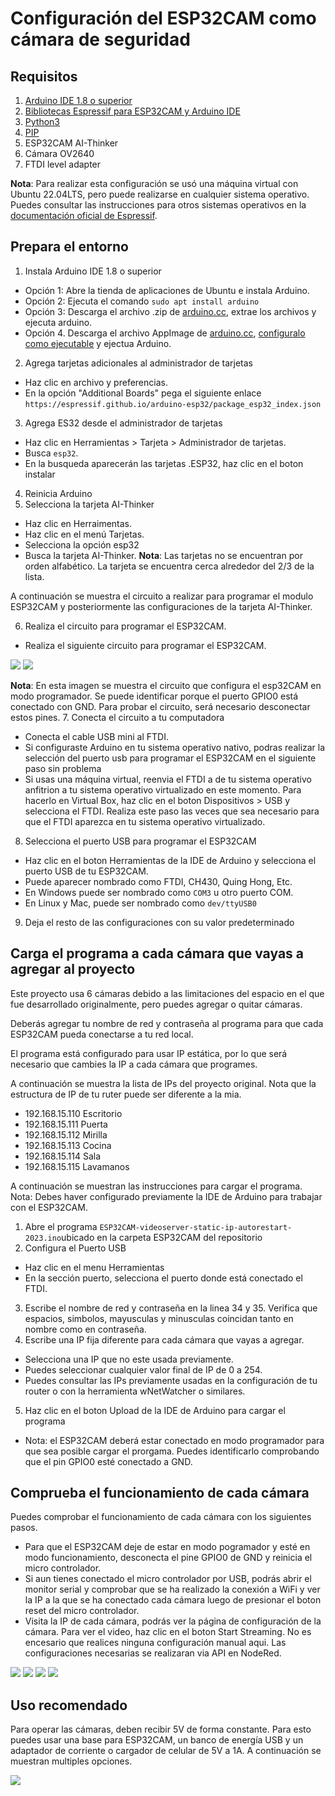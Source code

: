 # Configuración del ESP32CAM como cámara de seguridad

## Requisitos

1. [Arduino IDE 1.8 o superior](https://www.arduino.cc/en/software)
2. [Bibliotecas Espressif para ESP32CAM y Arduino IDE](https://docs.espressif.com/projects/arduino-esp32/en/latest/installing.html)
3. [Python3](https://www.python.org/downloads/)
4. [PIP](https://pypi.org/project/pip/)
5. ESP32CAM AI-Thinker
6. Cámara OV2640
7. FTDI level adapter

**Nota**: Para realizar esta configuración se usó una máquina virtual con Ubuntu 22.04LTS, pero puede realizarse en cualquier sistema operativo. Puedes consultar las instrucciones para otros sistemas operativos en la [documentación oficial de Espressif](https://docs.espressif.com/projects/arduino-esp32/en/latest/installing.html).

## Prepara el entorno

1. Instala Arduino IDE 1.8 o superior
- Opción 1: Abre la tienda de aplicaciones de Ubuntu e instala Arduino.
- Opción 2: Ejecuta el comando `sudo apt install arduino`
- Opción 3: Descarga el archivo .zip de [arduino.cc](https://www.arduino.cc/en/software), extrae los archivos y ejecuta arduino.
- Opción 4. Descarga el archivo AppImage de [arduino.cc](https://www.arduino.cc/en/software),  [configuralo como ejecutable](https://docs.arduino.cc/software/ide-v2/tutorials/getting-started/ide-v2-downloading-and-installing) y ejectua Arduino.
2. Agrega tarjetas adicionales al administrador de tarjetas
- Haz clic en archivo y preferencias.
- En la opción "Additional Boards" pega el siguiente enlace `https://espressif.github.io/arduino-esp32/package_esp32_index.json`
3. Agrega ES32 desde el administrador de tarjetas
- Haz clic en Herramientas > Tarjeta > Administrador de tarjetas.
- Busca `esp32`.
- En la busqueda aparecerán las tarjetas .ESP32, haz clic en el boton instalar
4. Reinicia Arduino
5. Selecciona la tarjeta AI-Thinker
- Haz clic en Herraimentas.
- Haz clic en el menú Tarjetas.
- Selecciona la opción esp32
- Busca la tarjeta AI-Thinker. **Nota**: Las tarjetas no se encuentran por orden alfabético. La tarjeta se encuentra cerca alrededor del 2/3 de la lista.

A continuación se muestra el circuito a realizar para programar el modulo ESP32CAM y posteriormente las configuraciones de la tarjeta AI-Thinker.

6. Realiza el circuito para programar el ESP32CAM.
- Realiza el siguiente circuito para programar el ESP32CAM.

![](https://github.com/hugoescalpelo/estocolmosindrome/blob/main/Circuitos/01%20Circuito%20para%20programar%20ESP32CAM.png?raw=true)
![](https://github.com/hugoescalpelo/estocolmosindrome/blob/main/Imagenes/001%20Circuito%20c%C3%A1mara.png?raw=true)


**Nota**: En esta imagen se muestra el circuito que configura el esp32CAM en modo programador. Se puede identificar porque el puerto GPIO0 está conectado con GND. Para probar el circuito, será necesario desconectar estos pines.
7. Conecta el circuito a tu computadora
- Conecta el cable USB mini al FTDI.
- Si configuraste Arduino en tu sistema operativo nativo, podras realizar la selección del puerto usb para programar el ESP32CAM en el siguiente paso sin problema
- Si usas una máquina virtual, reenvia el FTDI a de tu sistema operativo anfitrion a tu sistema operativo virtualizado en este momento. Para hacerlo en Virtual Box, haz clic en el boton Dispositivos > USB y selecciona el FTDI. Realiza este paso las veces que sea necesario para que el FTDI aparezca en tu sistema operativo virtualizado.
8. Selecciona el puerto USB para programar el ESP32CAM
- Haz clic en el boton Herramientas de la IDE de Arduino y selecciona el puerto USB de tu ESP32CAM. 
- Puede aparecer nombrado como FTDI, CH430, Quing Hong, Etc.
- En Windows puede ser nombrado como `COM3` u otro puerto COM.
- En Linux y Mac, puede ser nombrado como `dev/ttyUSB0`
9. Deja el resto de las configuraciones con su valor predeterminado

## Carga el programa a cada cámara que vayas a agregar al proyecto

Este proyecto usa 6 cámaras debido a las limitaciones del espacio en el que fue desarrollado originalmente, pero puedes agregar o quitar cámaras. 

Deberás agregar tu nombre de red y contraseña al programa para que cada ESP32CAM pueda conectarse a tu red local.

El programa está configurado para usar IP estática, por lo que será necesario que cambies la IP a cada cámara que programes.

A continuación se muestra la lista de IPs del proyecto original. Nota que la estructura de IP de tu ruter puede ser diferente a la mia.

- 192.168.15.110 Escritorio
- 192.168.15.111 Puerta
- 192.168.15.112 Mirilla
- 192.168.15.113 Cocina
- 192.168.15.114 Sala
- 192.168.15.115 Lavamanos

A continuación se muestran las instrucciones para cargar el programa. Nota: Debes haver configurado previamente la IDE de Arduino para trabajar con el ESP32CAM.

1. Abre el programa `ESP32CAM-videoserver-static-ip-autorestart-2023.ino`ubicado en la carpeta ESP32CAM del repositorio
2. Configura el Puerto USB
- Haz clic en el menu Herramientas
- En la sección puerto, selecciona el puerto donde está conectado el FTDI.
3. Escribe el nombre de red y contraseña en la linea 34 y 35. Verifica que espacios, simbolos, mayusculas y minusculas coincidan tanto en nombre como en contraseña.
4. Escribe una IP fija diferente para cada cámara que vayas a agregar.
- Selecciona una IP que no este usada previamente.
- Puedes seleccionar cualquier valor final de IP de 0 a 254.
- Puedes consultar las IPs previamente usadas en la configuración de tu router o con la herramienta wNetWatcher o similares.
5. Haz clic en el boton Upload de la IDE de Arduino para cargar el programa
- Nota: el ESP32CAM deberá estar conectado en modo programador para que sea posible cargar el prorgama. Puedes identificarlo comprobando que el pin GPIO0 esté conectado a GND.

## Comprueba el funcionamiento de cada cámara

Puedes comprobar el funcionamiento de cada cámara con los siguientes pasos.

- Para que el ESP32CAM deje de estar en modo pogramador y esté en modo funcionamiento, desconecta el pine GPIO0 de GND y reinicia el micro controlador.
- Si aun tienes conectado el micro controlador por USB, podrás abrir el monitor serial y comprobar que se ha realizado la conexión a WiFi y ver la IP a la que se ha conectado cada cámara luego de presionar el boton reset del micro controlador.
- Visita la IP de cada cámara, podrás ver la página de configuración de la cámara. Para ver el video, haz clic en el boton Start Streaming. No es encesario que realices ninguna configuración manual aqui. Las configuraciones necesarias se realizaran via API en NodeRed.

![](https://github.com/hugoescalpelo/estocolmosindrome/blob/main/Imagenes/002%20Base.png?raw=true)
![](https://github.com/hugoescalpelo/estocolmosindrome/blob/main/Imagenes/003%20Base%202.png?raw=true)
![](https://github.com/hugoescalpelo/estocolmosindrome/blob/main/Imagenes/004%20Base%203.png?raw=true)
![](https://github.com/hugoescalpelo/estocolmosindrome/blob/main/Imagenes/005%20Adaptador.png?raw=true)

## Uso recomendado

Para operar las cámaras, deben recibir 5V de forma constante. Para esto puedes usar una base para ESP32CAM, un banco de energía USB y un adaptador de corriente o cargador de celular de 5V a 1A. A continuación se muestran multiples opciones.

![](https://github.com/hugoescalpelo/estocolmosindrome/blob/main/Imagenes/006%20Camara%20funcionando.jpg?raw=true)